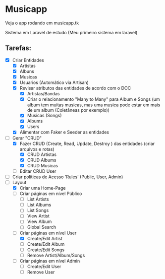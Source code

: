 # Musicapp

Veja o app rodando em musicapp.tk

Sistema em Laravel de estudo (Meu primeiro sistema em laravel)

## Tarefas:
- [X] Criar Entidades
    - [X] Artistas
    - [X] Albuns
    - [X] Musicas
    - [X] Usuarios (Automático via Artisan) 
    - [X] Revisar atributos das entidades de acordo com o DOC
        - [X] Artistas/Bandas   
        - [X] Criar o relacionamento "Many to Many" para Album e Songs (um album tem muitas musicas, mas uma musica pode estar em mais de um album (Coletâneas por exemplo))
        - [X] Musicas (Songs)
        - [X] Albums
        - [X] Users
    - [X] Alimentar com Faker e Seeder as entidades
- [ ] Gerar "CRUD"
    - [X] Fazer CRUD (Create, Read, Update, Destroy ) das entidades (criar arquivos e rotas)
        - [X] CRUD Artistas
        - [X] CRUD Albums
        - [X] CRUD Musicas
    - [ ] Editar CRUD User
- [ ] Criar politicas de Acesso 'Rules' (Public, User, Admin)
- [ ] Layout
    - [X] Criar uma Home-Page
    - [ ] Criar páginas em nível Público
        - [ ] List Artists
        - [ ] List Albums
        - [ ] List Songs
        - [ ] View Artist
        - [ ] View Album
        - [ ] Global Search
    - [ ] Criar páginas em nível User
        - [X] Create/Edit Artist
        - [ ] Create/Edit Album
        - [ ] Create/Edit Songs
        - [ ] Remove Artist/Album/Songs
    - [ ] Criar páginas em nível Admin
        - [ ] Create/Edit User
        - [ ] Remove User